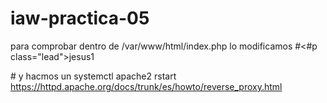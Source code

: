 # iaw-practica-05
para comprobar dentro de /var/www/html/index.php lo modificamos  #<#p class="lead">jesus1</p># y hacmos un systemctl apache2 rstart
https://httpd.apache.org/docs/trunk/es/howto/reverse_proxy.html
